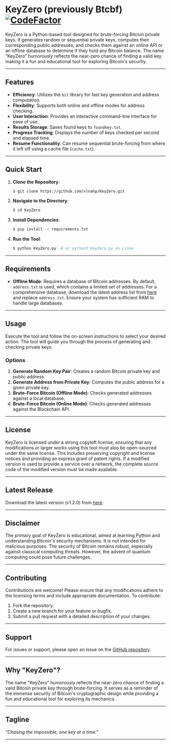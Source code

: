 # **KeyZero (previously Btcbf)** [![CodeFactor](https://www.codefactor.io/repository/github/vlnahp/KeyZero/badge/main)](https://www.codefactor.io/repository/github/vlnahp/KeyZero/overview/main)

KeyZero is a Python-based tool designed for brute-forcing Bitcoin private keys. It generates random or sequential private keys, computes their corresponding public addresses, and checks them against an online API or an offline database to determine if they hold any Bitcoin balance. The name "KeyZero" humorously reflects the near-zero chance of finding a valid key, making it a fun and educational tool for exploring Bitcoin's security.

---

## **Features**
- **Efficiency**: Utilizes the `bit` library for fast key generation and address computation.
- **Flexibility**: Supports both online and offline modes for address checking.
- **User Interaction**: Provides an interactive command-line interface for ease of use.
- **Results Storage**: Saves found keys to `foundkey.txt`.
- **Progress Tracking**: Displays the number of keys checked per second and elapsed time.
- **Resume Functionality**: Can resume sequential brute-forcing from where it left off using a cache file (`cache.txt`).

---

## **Quick Start**

1. **Clone the Repository**:
   ```bash
   $ git clone https://github.com/vlnahp/KeyZero.git
   ```

2. **Navigate to the Directory**:
   ```bash
   $ cd KeyZero
   ```

3. **Install Dependencies**:
   ```bash
   $ pip install -r requirements.txt
   ```

4. **Run the Tool**:
   ```bash
   $ python KeyZero.py  # or python3 KeyZero.py on Linux
   ```

---

## **Requirements**

- **Offline Mode**: Requires a database of Bitcoin addresses. By default, `address.txt` is used, which contains a limited set of addresses. For a comprehensive database, download the latest address list from [here](http://addresses.loyce.club/) and replace `address.txt`. Ensure your system has sufficient RAM to handle large databases.

---

## **Usage**

Execute the tool and follow the on-screen instructions to select your desired action. The tool will guide you through the process of generating and checking private keys.

### **Options**
1. **Generate Random Key Pair**: Creates a random Bitcoin private key and public address.
2. **Generate Address from Private Key**: Computes the public address for a given private key.
3. **Brute-Force Bitcoin (Offline Mode)**: Checks generated addresses against a local database.
4. **Brute-Force Bitcoin (Online Mode)**: Checks generated addresses against the Blockchain API.

---

## **License**

KeyZero is licensed under a strong copyleft license, ensuring that any modifications or larger works using this tool must also be open-sourced under the same license. This includes preserving copyright and license notices and providing an express grant of patent rights. If a modified version is used to provide a service over a network, the complete source code of the modified version must be made available.

---

## **Latest Release**

Download the latest version (v1.2.0) from [here](https://github.com/vlnahp/KeyZero/releases/download/v1.2.1/KeyZero-windows64-v.1.2.0.tar.xz).

---

## **Disclaimer**

The primary goal of KeyZero is educational, aimed at learning Python and understanding Bitcoin's security mechanisms. It is not intended for malicious purposes. The security of Bitcoin remains robust, especially against classical computing threats. However, the advent of quantum computing could pose future challenges.

---

## **Contributing**

Contributions are welcome! Please ensure that any modifications adhere to the licensing terms and include appropriate documentation. To contribute:
1. Fork the repository.
2. Create a new branch for your feature or bugfix.
3. Submit a pull request with a detailed description of your changes.

---

## **Support**

For issues or support, please open an issue on the [GitHub repository](https://github.com/vlnahp/KeyZero/issues).

---

## **Why "KeyZero"?**

The name "KeyZero" humorously reflects the near-zero chance of finding a valid Bitcoin private key through brute-forcing. It serves as a reminder of the immense security of Bitcoin's cryptographic design while providing a fun and educational tool for exploring its mechanics.

---

## **Tagline**

*"Chasing the impossible, one key at a time."*

---
